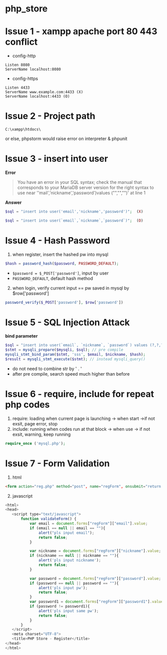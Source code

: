# php_store

# Issue 1 - xampp apache port 80 443 conflict

- config-http
```
Listen 8080
ServerName localhost:8080
```
- config-https
```
Listen 4433
ServerName www.example.com:4433 (X)
ServerName localhost:4433 (O)
```

# Issue 2 - Project path

```C:\xampp\htdocs\```

or else, phpstorm would raise error on interpreter & phpunit

# Issue 3 - insert into user

**Error**

> You have an error in your SQL syntax; check the manual that corresponds to your MariaDB server version for the right syntax to use near ''mail','nickname','password')values ("","","")' at line 1


**Answer**

```php
$sql = "insert into user('email','nickname','password')";  (X)
```
```php
$sql = "insert into user(`email`,`nickname`,`password`)";  (O)
```
# Issue 4 - Hash Password

1. when register, insert the hashed pw into mysql
```php
$hash = password_hash($password, PASSWORD_DEFAULT);
```
  - ```$password = $_POST['password']```, input by user
  - ```PASSWORD_DEFAULT```, default hash method
  
2. when login, verify current input == pw saved in mysql by $row['password']
```php
password_verify($_POST['password'], $row['password'])
```

# Issue 5 - SQL Injection Attack
**bind parameter**
```php
$sql = "insert into user(`email`, `nickname`, `password`) values (?,?,?)";
$stmt = mysqli_prepare($mysqli, $sql); // pre compile
mysqli_stmt_bind_param($stmt, 'sss', $email, $nickname, $hash);
$result = mysqli_stmt_execute($stmt); // instead mysqli_query()
```
- do not need to combine str by ' . '
- after pre compile, search speed much higher than before

# Issue 6 - require, include for repeat php codes

1. require: loading when current page is launching -> when start ->if not exsit, page error, stop
2. include: running when codes run at that block -> when use -> if not exsit, warning, keep running
```php
require_once ('mysql.php');
```
 
 # Issue 7 - Form Validation
 
 1. html
 ```html
<form action="reg.php" method="post", name="regForm", onsubmit="return validateForm();">
 ```
 2. javascript
 ```javascript
 <html>
<head>
    <script type="text/javascript">
        function validateForm() {
            var email = document.forms["regForm"]["email"].value;
            if (email == null || email == ""){
                alert("pls input email");
                return false;
            }

            var nickname = document.forms["regForm"]["nickname"].value;
            if (nickname == null || nickname == ""){
                alert('pls input nickname');
                return false;
            }

            var password = document.forms["regForm"]["password"].value;
            if (password == null || password == ""){
                alert('pls input pw');
                return false;
            }
            var password1 = document.forms["regForm"]["password1"].value;
            if (password != password1){
                alert('pls input same pw');
                return false;
            }
        }
    </script>
    <meta charset="UTF-8">
    <title>PHP Store - Register</title>
</head>
</html>
 ```
